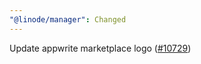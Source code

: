 ```yaml
---
"@linode/manager": Changed
---
```


Update appwrite marketplace logo ([#10729](https://github.com/linode/manager/pull/10729))
